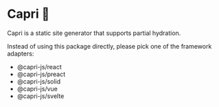 # Capri 🍋

Capri is a static site generator that supports partial hydration.

Instead of using this package directly, please pick one of the framework adapters:

- @capri-js/react
- @capri-js/preact
- @capri-js/solid
- @capri-js/vue
- @capri-js/svelte
